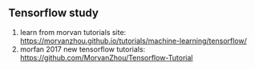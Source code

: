 Tensorflow study
----------
1. learn from morvan tutorials site: https://morvanzhou.github.io/tutorials/machine-learning/tensorflow/
2. morfan 2017 new tensorflow tutorials: https://github.com/MorvanZhou/Tensorflow-Tutorial